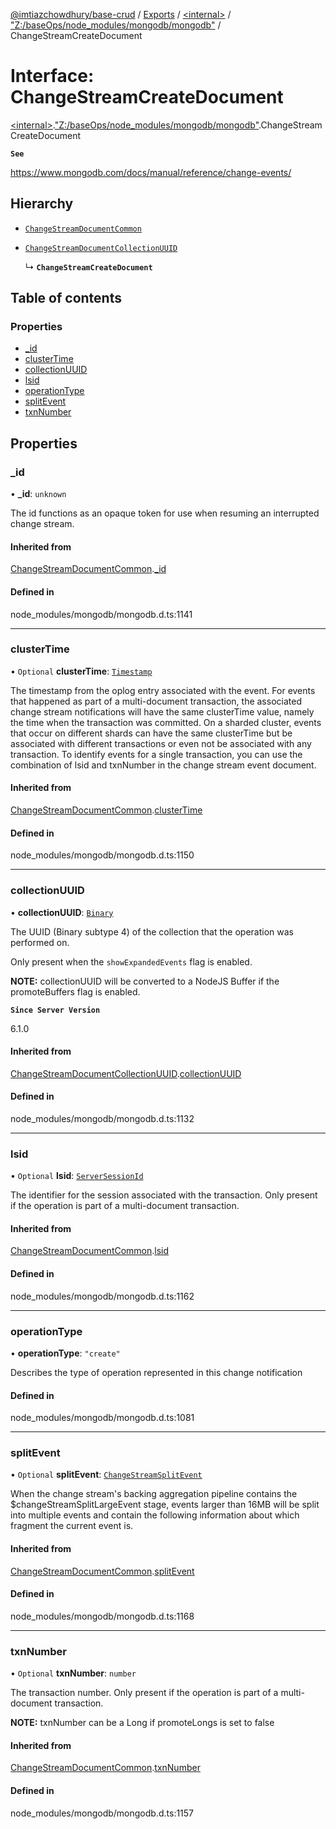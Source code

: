 [@imtiazchowdhury/base-crud](../README.md) / [Exports](../modules.md) / [\<internal\>](../modules/internal_.md) / ["Z:/baseOps/node\_modules/mongodb/mongodb"](../modules/internal_._Z__baseOps_node_modules_mongodb_mongodb_.md) / ChangeStreamCreateDocument

# Interface: ChangeStreamCreateDocument

[\<internal\>](../modules/internal_.md).["Z:/baseOps/node\_modules/mongodb/mongodb"](../modules/internal_._Z__baseOps_node_modules_mongodb_mongodb_.md).ChangeStreamCreateDocument

**`See`**

https://www.mongodb.com/docs/manual/reference/change-events/

## Hierarchy

- [`ChangeStreamDocumentCommon`](internal_._Z__baseOps_node_modules_mongodb_mongodb_.ChangeStreamDocumentCommon.md)

- [`ChangeStreamDocumentCollectionUUID`](internal_._Z__baseOps_node_modules_mongodb_mongodb_.ChangeStreamDocumentCollectionUUID.md)

  ↳ **`ChangeStreamCreateDocument`**

## Table of contents

### Properties

- [\_id](internal_._Z__baseOps_node_modules_mongodb_mongodb_.ChangeStreamCreateDocument.md#_id)
- [clusterTime](internal_._Z__baseOps_node_modules_mongodb_mongodb_.ChangeStreamCreateDocument.md#clustertime)
- [collectionUUID](internal_._Z__baseOps_node_modules_mongodb_mongodb_.ChangeStreamCreateDocument.md#collectionuuid)
- [lsid](internal_._Z__baseOps_node_modules_mongodb_mongodb_.ChangeStreamCreateDocument.md#lsid)
- [operationType](internal_._Z__baseOps_node_modules_mongodb_mongodb_.ChangeStreamCreateDocument.md#operationtype)
- [splitEvent](internal_._Z__baseOps_node_modules_mongodb_mongodb_.ChangeStreamCreateDocument.md#splitevent)
- [txnNumber](internal_._Z__baseOps_node_modules_mongodb_mongodb_.ChangeStreamCreateDocument.md#txnnumber)

## Properties

### \_id

• **\_id**: `unknown`

The id functions as an opaque token for use when resuming an interrupted
change stream.

#### Inherited from

[ChangeStreamDocumentCommon](internal_._Z__baseOps_node_modules_mongodb_mongodb_.ChangeStreamDocumentCommon.md).[_id](internal_._Z__baseOps_node_modules_mongodb_mongodb_.ChangeStreamDocumentCommon.md#_id)

#### Defined in

node_modules/mongodb/mongodb.d.ts:1141

___

### clusterTime

• `Optional` **clusterTime**: [`Timestamp`](../classes/internal_._Z__baseOps_node_modules_mongodb_mongodb_.BSON.Timestamp.md)

The timestamp from the oplog entry associated with the event.
For events that happened as part of a multi-document transaction, the associated change stream
notifications will have the same clusterTime value, namely the time when the transaction was committed.
On a sharded cluster, events that occur on different shards can have the same clusterTime but be
associated with different transactions or even not be associated with any transaction.
To identify events for a single transaction, you can use the combination of lsid and txnNumber in the change stream event document.

#### Inherited from

[ChangeStreamDocumentCommon](internal_._Z__baseOps_node_modules_mongodb_mongodb_.ChangeStreamDocumentCommon.md).[clusterTime](internal_._Z__baseOps_node_modules_mongodb_mongodb_.ChangeStreamDocumentCommon.md#clustertime)

#### Defined in

node_modules/mongodb/mongodb.d.ts:1150

___

### collectionUUID

• **collectionUUID**: [`Binary`](../classes/internal_._Z__baseOps_node_modules_mongodb_mongodb_.Binary.md)

The UUID (Binary subtype 4) of the collection that the operation was performed on.

Only present when the `showExpandedEvents` flag is enabled.

**NOTE:** collectionUUID will be converted to a NodeJS Buffer if the promoteBuffers
   flag is enabled.

**`Since Server Version`**

6.1.0

#### Inherited from

[ChangeStreamDocumentCollectionUUID](internal_._Z__baseOps_node_modules_mongodb_mongodb_.ChangeStreamDocumentCollectionUUID.md).[collectionUUID](internal_._Z__baseOps_node_modules_mongodb_mongodb_.ChangeStreamDocumentCollectionUUID.md#collectionuuid)

#### Defined in

node_modules/mongodb/mongodb.d.ts:1132

___

### lsid

• `Optional` **lsid**: [`ServerSessionId`](../modules/internal_._Z__baseOps_node_modules_mongodb_mongodb_.md#serversessionid)

The identifier for the session associated with the transaction.
Only present if the operation is part of a multi-document transaction.

#### Inherited from

[ChangeStreamDocumentCommon](internal_._Z__baseOps_node_modules_mongodb_mongodb_.ChangeStreamDocumentCommon.md).[lsid](internal_._Z__baseOps_node_modules_mongodb_mongodb_.ChangeStreamDocumentCommon.md#lsid)

#### Defined in

node_modules/mongodb/mongodb.d.ts:1162

___

### operationType

• **operationType**: ``"create"``

Describes the type of operation represented in this change notification

#### Defined in

node_modules/mongodb/mongodb.d.ts:1081

___

### splitEvent

• `Optional` **splitEvent**: [`ChangeStreamSplitEvent`](internal_._Z__baseOps_node_modules_mongodb_mongodb_.ChangeStreamSplitEvent.md)

When the change stream's backing aggregation pipeline contains the $changeStreamSplitLargeEvent
stage, events larger than 16MB will be split into multiple events and contain the
following information about which fragment the current event is.

#### Inherited from

[ChangeStreamDocumentCommon](internal_._Z__baseOps_node_modules_mongodb_mongodb_.ChangeStreamDocumentCommon.md).[splitEvent](internal_._Z__baseOps_node_modules_mongodb_mongodb_.ChangeStreamDocumentCommon.md#splitevent)

#### Defined in

node_modules/mongodb/mongodb.d.ts:1168

___

### txnNumber

• `Optional` **txnNumber**: `number`

The transaction number.
Only present if the operation is part of a multi-document transaction.

**NOTE:** txnNumber can be a Long if promoteLongs is set to false

#### Inherited from

[ChangeStreamDocumentCommon](internal_._Z__baseOps_node_modules_mongodb_mongodb_.ChangeStreamDocumentCommon.md).[txnNumber](internal_._Z__baseOps_node_modules_mongodb_mongodb_.ChangeStreamDocumentCommon.md#txnnumber)

#### Defined in

node_modules/mongodb/mongodb.d.ts:1157
